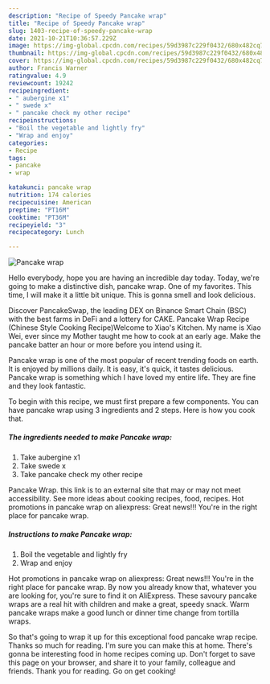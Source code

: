 ```yaml
---
description: "Recipe of Speedy Pancake wrap"
title: "Recipe of Speedy Pancake wrap"
slug: 1403-recipe-of-speedy-pancake-wrap
date: 2021-10-21T10:36:57.229Z
image: https://img-global.cpcdn.com/recipes/59d3987c229f0432/680x482cq70/pancake-wrap-recipe-main-photo.jpg
thumbnail: https://img-global.cpcdn.com/recipes/59d3987c229f0432/680x482cq70/pancake-wrap-recipe-main-photo.jpg
cover: https://img-global.cpcdn.com/recipes/59d3987c229f0432/680x482cq70/pancake-wrap-recipe-main-photo.jpg
author: Francis Warner
ratingvalue: 4.9
reviewcount: 19242
recipeingredient:
- " aubergine x1"
- " swede x"
- " pancake check my other recipe"
recipeinstructions:
- "Boil the vegetable and lightly fry"
- "Wrap and enjoy"
categories:
- Recipe
tags:
- pancake
- wrap

katakunci: pancake wrap 
nutrition: 174 calories
recipecuisine: American
preptime: "PT16M"
cooktime: "PT36M"
recipeyield: "3"
recipecategory: Lunch

---
```



![Pancake wrap](https://img-global.cpcdn.com/recipes/59d3987c229f0432/680x482cq70/pancake-wrap-recipe-main-photo.jpg)

Hello everybody, hope you are having an incredible day today. Today, we're going to make a distinctive dish, pancake wrap. One of my favorites. This time, I will make it a little bit unique. This is gonna smell and look delicious.

Discover PancakeSwap, the leading DEX on Binance Smart Chain (BSC) with the best farms in DeFi and a lottery for CAKE. Pancake Wrap Recipe (Chinese Style Cooking Recipe)Welcome to Xiao&#39;s Kitchen. My name is Xiao Wei, ever since my Mother taught me how to cook at an early age. Make the pancake batter an hour or more before you intend using it.

Pancake wrap is one of the most popular of recent trending foods on earth. It is enjoyed by millions daily. It is easy, it's quick, it tastes delicious. Pancake wrap is something which I have loved my entire life. They are fine and they look fantastic.


To begin with this recipe, we must first prepare a few components. You can have pancake wrap using 3 ingredients and 2 steps. Here is how you cook that.

<!--inarticleads1-->

##### The ingredients needed to make Pancake wrap:

1. Take  aubergine x1
1. Take  swede x
1. Take  pancake check my other recipe


Pancake Wrap. this link is to an external site that may or may not meet accessibility. See more ideas about cooking recipes, food, recipes. Hot promotions in pancake wrap on aliexpress: Great news!!! You&#39;re in the right place for pancake wrap. 

<!--inarticleads2-->

##### Instructions to make Pancake wrap:

1. Boil the vegetable and lightly fry
1. Wrap and enjoy


Hot promotions in pancake wrap on aliexpress: Great news!!! You&#39;re in the right place for pancake wrap. By now you already know that, whatever you are looking for, you&#39;re sure to find it on AliExpress. These savoury pancake wraps are a real hit with children and make a great, speedy snack. Warm pancake wraps make a good lunch or dinner time change from tortilla wraps. 

So that's going to wrap it up for this exceptional food pancake wrap recipe. Thanks so much for reading. I'm sure you can make this at home. There's gonna be interesting food in home recipes coming up. Don't forget to save this page on your browser, and share it to your family, colleague and friends. Thank you for reading. Go on get cooking!
